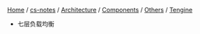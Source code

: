 [Home](https://mengxianbin.github.io) /
[cs-notes](https://mengxianbin.github.io/cs-notes/site) /
[Architecture](https://mengxianbin.github.io/cs-notes/site/Architecture) /
[Components](https://mengxianbin.github.io/cs-notes/site/Architecture/Components) /
[Others](https://mengxianbin.github.io/cs-notes/site/Architecture/Components/Others) /
[Tengine](https://mengxianbin.github.io/cs-notes/site/Architecture/Components/Others/Tengine)

* 七层负载均衡